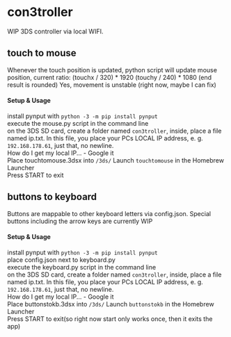 # con3troller

WIP 3DS controller via local WIFI. 

## touch to mouse

Whenever the touch position is updated, python script will update mouse position, current ratio:
(touchx / 320) * 1920
(touchy / 240) * 1080
(end result is rounded)
Yes, movement is unstable (right now, maybe I can fix)

#### Setup & Usage

install pynput with
```python -3 -m pip install pynput``` \
execute the mouse.py script in the command line \
on the 3DS SD card, create a folder named `con3troller`, inside, place a file named ip.txt. In this file, you place your PCs LOCAL IP address, e. g. ```192.168.178.61```, just that, no newline. \
How do I get my local IP... - Google it \
Place touchtomouse.3dsx into `/3ds/`
Launch `touchtomouse` in the Homebrew Launcher \
Press START to exit

## buttons to keyboard

Buttons are mappable to other keyboard letters via config.json. Special buttons including the arrow keys are currently WIP

#### Setup & Usage

install pynput with
```python -3 -m pip install pynput``` \
place config.json next to keyboard.py \
execute the keyboard.py script in the command line \
on the 3DS SD card, create a folder named `con3troller`, inside, place a file named ip.txt. In this file, you place your PCs LOCAL IP address, e. g. ```192.168.178.61```, just that, no newline. \
How do I get my local IP... - Google it \
Place buttonstokb.3dsx into `/3ds/`
Launch `buttonstokb` in the Homebrew Launcher \
Press START to exit(so right now start only works once, then it exits the app)